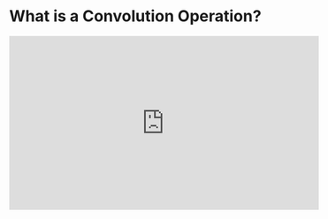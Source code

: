 # What is a Convolution Operation?

<iframe width="560" height="315" src="https://www.youtube.com/embed/_2UbKrmU4BQ" title="YouTube video player" frameborder="0" allow="accelerometer; autoplay; clipboard-write; encrypted-media; gyroscope; picture-in-picture" allowfullscreen></iframe>